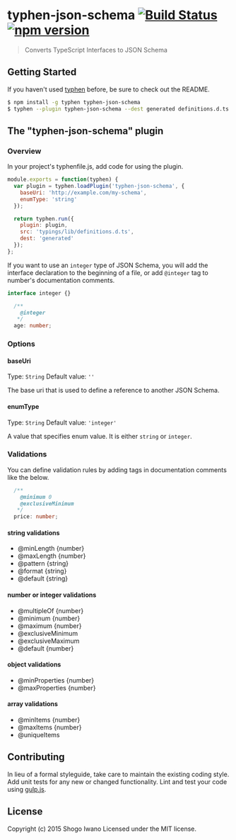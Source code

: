 # typhen-json-schema [![Build Status](https://secure.travis-ci.org/shiwano/typhen-json-schema.png?branch=master)](http://travis-ci.org/shiwano/typhen-json-schema) [![npm version](https://badge.fury.io/js/typhen-json-schema.svg)](http://badge.fury.io/js/typhen-json-schema)

> Converts TypeScript Interfaces to JSON Schema

## Getting Started
If you haven't used [typhen](https://github.com/shiwano/typhen) before, be sure to check out the README.

```sh
$ npm install -g typhen typhen-json-schema
$ typhen --plugin typhen-json-schema --dest generated definitions.d.ts
```

## The "typhen-json-schema" plugin

### Overview
In your project's typhenfile.js, add code for using the plugin.

```js
module.exports = function(typhen) {
  var plugin = typhen.loadPlugin('typhen-json-schema', {
    baseUri: 'http://example.com/my-schema',
    enumType: 'string'
  });

  return typhen.run({
    plugin: plugin,
    src: 'typings/lib/definitions.d.ts',
    dest: 'generated'
  });
};
```

If you want to use an `integer` type of JSON Schema, you will add the interface declaration to the beginning of a file, or add `@integer` tag to number's documentation comments.

```ts
interface integer {}
```

```ts
  /**
    @integer
   */
  age: number;
```

### Options

#### baseUri
Type: `String`
Default value: `''`

The base uri that is used to define a reference to another JSON Schema.

#### enumType
Type: `String`
Default value: `'integer'`

A value that specifies enum value. It is either `string` or `integer`.

### Validations

You can define validation rules by adding tags in documentation comments like the below.

```ts
  /**
    @minimum 0
    @exclusiveMinimum
   */
  price: number;
```

#### string validations

* @minLength {number}
* @maxLength {number}
* @pattern {string}
* @format {string}
* @default {string}

#### number or integer validations

* @multipleOf {number}
* @minimum {number}
* @maximum {number}
* @exclusiveMinimum
* @exclusiveMaximum
* @default {number}

#### object validations

* @minProperties {number}
* @maxProperties {number}

#### array validations

* @minItems {number}
* @maxItems {number}
* @uniqueItems

## Contributing
In lieu of a formal styleguide, take care to maintain the existing coding style. Add unit tests for any new or changed functionality. Lint and test your code using [gulp.js](http://gulpjs.com/).

## License
Copyright (c) 2015 Shogo Iwano
Licensed under the MIT license.
